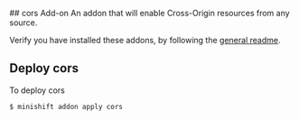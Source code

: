## cors Add-on
An addon that will enable Cross-Origin resources from any source.

Verify you have installed these addons, by following the [general readme](../../Readme.adoc#download-and-use-community-add-ons).

## Deploy cors
To deploy cors

```
$ minishift addon apply cors
```
